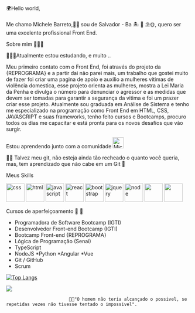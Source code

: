 🌍Hello world,

Me chamo Michele Barreto,👧🏽 sou de Salvador - Ba 🏝 🌊 ⛱🌞, quero ser uma excelente profissional Front End.

Sobre mim 👩🏽‍🎓 

👩🏽‍💻Atualmente estou estudando, e muito .. 

Meu primeiro contato com o Front End, foi através do projeto da {REPROGRAMA} e a partir dai não parei mais, um trabalho que gostei muito de fazer foi criar uma pagina de apoio e auxilio a mulheres vitimas de violência domestica, esse projeto orienta as mulheres, mostra a Lei Maria da Penha e divulga o número para denunciar o agressor e as medidas que devem ser tomadas para garantir a segurança da vitima e foi um prazer criar esse projeto.
Atualmente sou graduada em Análise de Sistema e tenho me especializado na programação como Front End em HTML, CSS, JAVASCRIPT e suas frameworks, tenho feito cursos e Bootcamps, procuro todos os dias me capacitar e está pronta para os novos desafios que vão surgir.

Estou aprendendo junto com a comunidade <a href="https://dev.to/michelebarreto">
  <img src="https://d2fltix0v2e0sb.cloudfront.net/dev-badge.svg" alt="Michele Barreto's DEV Community Profile" height="30" width="30">
</a>

👩‍💻 Talvez meu git, não esteja ainda tão recheado o quanto você queria, mas, tem aprendizado que não cabe em um Git 🥰



Meus Skills

<img src="https://icongr.am/devicon/css3-original.svg?size=125&color=currentColor" alt="css" width="50" height="50" style="max-width:100%"></img>
<img src= "https://icongr.am/devicon/html5-original-wordmark.svg?size=125&color=currentColor" alt="html" width="50" height="50" style="max-width:100%"></img>
<img src= "https://icongr.am/devicon/javascript-original.svg?size=125&color=currentColor" alt="javascript" width="50" height="50" style="max-width:100%"></img>
<img src= "https://icongr.am/devicon/react-original-wordmark.svg?size=125&color=currentColor" alt="react" width="50" height="50" style="max-width:100%"></img>
<img src= "https://icongr.am/devicon/bootstrap-plain-wordmark.svg?size=125&color=c809e1" alt="bootstrap" width="50" height="50" style="max-width:100%"></img>
<img src= "https://icongr.am/devicon/jquery-plain-wordmark.svg?size=125&color=0312e2" alt="jquery" width="50" height="50" style="max-width:100%"></img>
<img src= "https://icongr.am/devicon/nodejs-plain-wordmark.svg?size=125&color=f9f6f6" alt="node" width="50" height="50" style="max-width:100%"></img>
<img src= "https://icongr.am/devicon/git-plain.svg?size=125&color=750800" width="50" height="50" style="max-width:100%"></img>
<img src= "https://icongr.am/devicon/mysql-original-wordmark.svg?size=125&color=0312e2" width="50" height="50" style="max-width:100%"></img>


Cursos de aperfeiçoamento  📘 💾
* Programadora de Software Bootcamp (IGTI)
* Desenvolvedor Front-end  Bootcamp (IGTI)
* Bootcamp Front-end {REPROGRAMA}
* Lógica de Programação (Senai)
* TypeScript
* NodeJS
*Python
*Angular
*Vue
* Git / GitHub
* Scrum

[![Top Langs](https://github-readme-stats.vercel.app/api/top-langs/?username=michelebarreto&layout=compact&theme=radical)](https://github.com/michelebarreto/github-readme-stats)

<p>
  <img align="center" src="https://github-readme-stats.vercel.app/api?username=michelebarreto&show_icons=true&theme=radical"> 
 </p>

       


                            💪🏽"O homem não teria alcançado o possivel, se repetidas vezes não tivesse tentado o impossivel".
